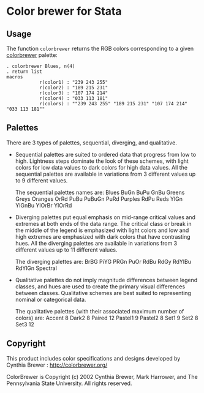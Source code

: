 
# Color brewer for Stata



## Usage 

The function `colorbrewer` returns the RGB colors corresponding to a given [colorbrewer](http://colorbrewer.org/) palette:

````
. colorbrewer Blues, n(4)
. return list
macros
			r(color1) : "239 243 255"
            r(color2) : "189 215 231"
            r(color3) : "107 174 214"
            r(color4) : "033 113 181"
            r(colors) : ""239 243 255" "189 215 231" "107 174 214" "033 113 181""
````

## Palettes

There are 3 types of palettes, sequential, diverging, and qualitative.

- Sequential palettes are suited to ordered data that progress from low to high. Lightness steps
dominate the look of these schemes, with light colors for low data values to dark colors for high
data values. All the sequential palettes are available in variations from 3 different values up to 9 different values.

	The sequential palettes names are: Blues BuGn BuPu GnBu Greens Greys Oranges OrRd PuBu PuBuGn PuRd Purples RdPu Reds YlGn YlGnBu YlOrBr YlOrRd

- Diverging palettes put equal emphasis on mid-range critical values and extremes at both ends
of the data range. The critical class or break in the middle of the legend is emphasized with light
colors and low and high extremes are emphasized with dark colors that have contrasting hues. All the diverging palettes are available in variations from 3 different values up to 11 different values.


	The diverging palettes are:	BrBG PiYG PRGn PuOr RdBu RdGy RdYlBu RdYlGn Spectral

- Qualitative palettes do not imply magnitude differences between legend classes, and hues are
used to create the primary visual differences between classes. Qualitative schemes are best suited
to representing nominal or categorical data. 

	The qualitative palettes (with their associated maximum number of colors) are: Accent 8 Dark2 8 Paired 12 Pastel1 9 Pastel2 8 Set1 9 Set2 8 Set3 12


## Copyright
This product includes color specifications and designs developed by Cynthia Brewer : http://colorbrewer.org/

ColorBrewer is Copyright (c) 2002 Cynthia Brewer, Mark Harrower, and The Pennsylvania State
University. All rights reserved.